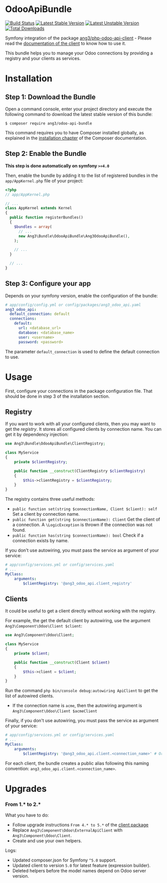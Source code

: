 OdooApiBundle
=============

[![Build Status](https://travis-ci.org/Ang3/odoo-api-bundle.svg?branch=master)](https://travis-ci.org/Ang3/odoo-api-bundle) 
[![Latest Stable Version](https://poser.pugx.org/ang3/odoo-api-bundle/v/stable)](https://packagist.org/packages/ang3/odoo-api-bundle) 
[![Latest Unstable Version](https://poser.pugx.org/ang3/odoo-api-bundle/v/unstable)](https://packagist.org/packages/ang3/odoo-api-bundle) 
[![Total Downloads](https://poser.pugx.org/ang3/odoo-api-bundle/downloads)](https://packagist.org/packages/ang3/odoo-api-bundle)

Symfony integration of the package 
[ang3/php-odoo-api-client](https://packagist.org/packages/ang3/php-odoo-api-client) - 
Please read the [documentation of the client](https://github.com/Ang3/php-odoo-api-client) 
to know how to use it.

This bundle helps you to manage your Odoo connections by providing a registry 
and your clients as services.

Installation
============

Step 1: Download the Bundle
---------------------------

Open a command console, enter your project directory and execute the
following command to download the latest stable version of this bundle:

```console
$ composer require ang3/odoo-api-bundle
```

This command requires you to have Composer installed globally, as explained
in the [installation chapter](https://getcomposer.org/doc/00-intro.md)
of the Composer documentation.

Step 2: Enable the Bundle
-------------------------

**This step is done automatically on symfony ```>=4.0```**

Then, enable the bundle by adding it to the list of registered bundles
in the `app/AppKernel.php` file of your project:

```php
<?php
// app/AppKernel.php

// ...
class AppKernel extends Kernel
{
  public function registerBundles()
  {
    $bundles = array(
      // ...
      new Ang3\Bundle\OdooApiBundle\Ang3OdooApiBundle(),
    );

    // ...
  }

  // ...
}
```

Step 3: Configure your app
--------------------------

Depends on your symfony version, enable the configuration of the bundle:

```yaml
# app/config/config.yml or config/packages/ang3_odoo_api.yaml
ang3_odoo_api:
  default_connection: default
  connections:
    default:
      url: <database_url>
      database: <database_name>
      user: <username>
      password: <password>
```

The parameter ```default_connection``` is used to define the default connection to use.

Usage
=====

First, configure your connections in the package configuration file. 
That should be done in step 3 of the installation section.

Registry
--------

If you want to work with all your configured clients, then you may want to get the *registry*. 
It stores all configured clients by connection name. You can get it by dependency injection:

```php
use Ang3\Bundle\OdooApiBundle\ClientRegistry;

class MyService
{
    private $clientRegistry;

    public function __construct(ClientRegistry $clientRegistry)
    {
        $this->clientRegistry = $clientRegistry;
    }
}
```

The registry contains three useful methods:
- ```public function set(string $connectionName, Client $client): self``` Set a client by connection name.
- ```public function get(string $connectionName): Client``` Get the client of a connection. A ```\LogicException``` is thrown if the connection was not found.
- ```public function has(string $connectionName): bool``` Check if a connection exists by name.

If you don't use autowiring, you must pass the service as argument of your service:

```yaml
# app/config/services.yml or config/services.yaml
# ...
MyClass:
    arguments:
        $clientRegistry: '@ang3_odoo_api.client_registry'
```

Clients
-------

It could be useful to get a client directly without working with the registry.

For example, the get the default client by autowiring, use the argument 
```Ang3\Component\Odoo\Client $client```:

```php
use Ang3\Component\Odoo\Client;

class MyService
{
    private $client;

    public function __construct(Client $client)
    {
        $this->client = $client;
    }
}
```

Run the command ```php bin/console debug:autowiring ApiClient``` to get the list of autowired clients.

- If the connection name is ```acme```, then the autowiring argument is 
```Ang3\Component\Odoo\Client $acmeClient```

Finally, if you don't use autowiring, you must pass the service as argument of your service:

```yaml
# app/config/services.yml or config/services.yaml
# ...
MyClass:
    arguments:
        $clientRegistry: '@ang3_odoo_api.client.<connection_name>' # Or '@ang3_odoo_api.client' for the default connection
```

For each client, the bundle creates a public alias following this naming convention: 
```ang3_odoo_api.client.<connection_name>```.

Upgrades
========

### From 1.* to 2.*

What you have to do:
- Follow upgrade instructions ```From 4.* to 5.*``` of the [client package](https://packagist.org/packages/ang3/php-odoo-api-client#from-4-to-5)
- Replace ```Ang3\Component\Odoo\ExternalApiClient``` with ```Ang3\Component\Odoo\Client```.
- Create and use your own helpers.

Logs:
- Updated composer.json for Symfony ```^5.0``` support.
- Updated client to version ```5.0``` for latest feature (expression builder).
- Deleted helpers before the model names depend on Odoo server version.